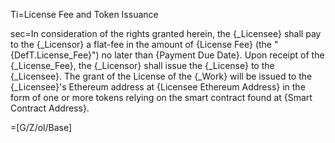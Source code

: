 Ti=License Fee and Token Issuance

sec=In consideration of the rights granted herein, the {_Licensee} shall pay to the {_Licensor} a flat-fee in the amount of {License Fee} (the "{DefT.License_Fee}") no later than {Payment Due Date}. Upon receipt of the {_License_Fee}, the {_Licensor} shall issue the {_License} to the {_Licensee}. The grant of the License of the {_Work} will be issued to the {_Licensee}'s Ethereum address at {Licensee Ethereum Address} in the form of one or more tokens relying on the smart contract found at {Smart Contract Address}.

=[G/Z/ol/Base]
